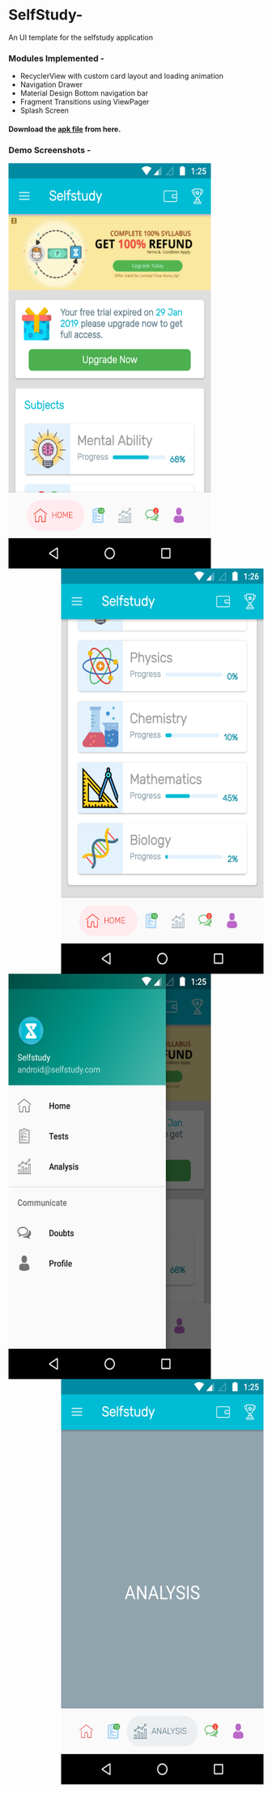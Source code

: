# SelfStudy-
An UI template for the selfstudy application

### Modules Implemented - 
  - RecyclerView with custom card layout and loading animation
  - Navigation Drawer
  - Material Design Bottom navigation bar
  - Fragment Transitions using ViewPager
  - Splash Screen

#### Download the [apk file](https://drive.google.com/open?id=1XDIsuIRp5Oxk2p2Z3dqluvRuq1LVhwUY) from here.
  
### Demo Screenshots - 

<img align="left" width="400" height="800" src="https://github.com/suvamjain/SelfStudy-/blob/master/demo_screenshots/home.png">
  
<img align="right" width="400" height="800" src="https://github.com/suvamjain/SelfStudy-/blob/master/demo_screenshots/subjects.png">
 
<img align="left" width="400" height="800" src="https://github.com/suvamjain/SelfStudy-/blob/master/demo_screenshots/nav_bar.png">

<img align="right" width="400" height="800" src="https://github.com/suvamjain/SelfStudy-/blob/master/demo_screenshots/other_tabs.png">


